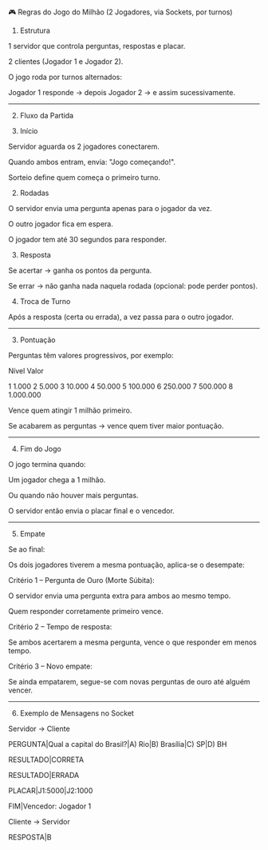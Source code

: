 🎮 Regras do Jogo do Milhão (2 Jogadores, via Sockets, por turnos)

1. Estrutura

1 servidor que controla perguntas, respostas e placar.

2 clientes (Jogador 1 e Jogador 2).

O jogo roda por turnos alternados:

Jogador 1 responde → depois Jogador 2 → e assim sucessivamente.




---

2. Fluxo da Partida

1. Início

Servidor aguarda os 2 jogadores conectarem.

Quando ambos entram, envia: "Jogo começando!".

Sorteio define quem começa o primeiro turno.



2. Rodadas

O servidor envia uma pergunta apenas para o jogador da vez.

O outro jogador fica em espera.

O jogador tem até 30 segundos para responder.



3. Resposta

Se acertar → ganha os pontos da pergunta.

Se errar → não ganha nada naquela rodada (opcional: pode perder pontos).



4. Troca de Turno

Após a resposta (certa ou errada), a vez passa para o outro jogador.





---

3. Pontuação

Perguntas têm valores progressivos, por exemplo:


Nível	Valor

1	1.000
2	5.000
3	10.000
4	50.000
5	100.000
6	250.000
7	500.000
8	1.000.000


Vence quem atingir 1 milhão primeiro.

Se acabarem as perguntas → vence quem tiver maior pontuação.



---

4. Fim do Jogo

O jogo termina quando:

Um jogador chega a 1 milhão.

Ou quando não houver mais perguntas.


O servidor então envia o placar final e o vencedor.


---

5. Empate

Se ao final:

Os dois jogadores tiverem a mesma pontuação, aplica-se o desempate:


Critério 1 – Pergunta de Ouro (Morte Súbita):

O servidor envia uma pergunta extra para ambos ao mesmo tempo.

Quem responder corretamente primeiro vence.


Critério 2 – Tempo de resposta:

Se ambos acertarem a mesma pergunta, vence o que responder em menos tempo.


Critério 3 – Novo empate:

Se ainda empatarem, segue-se com novas perguntas de ouro até alguém vencer.



---

6. Exemplo de Mensagens no Socket

Servidor → Cliente

PERGUNTA|Qual a capital do Brasil?|A) Rio|B) Brasília|C) SP|D) BH

RESULTADO|CORRETA

RESULTADO|ERRADA

PLACAR|J1:5000|J2:1000

FIM|Vencedor: Jogador 1


Cliente → Servidor

RESPOSTA|B